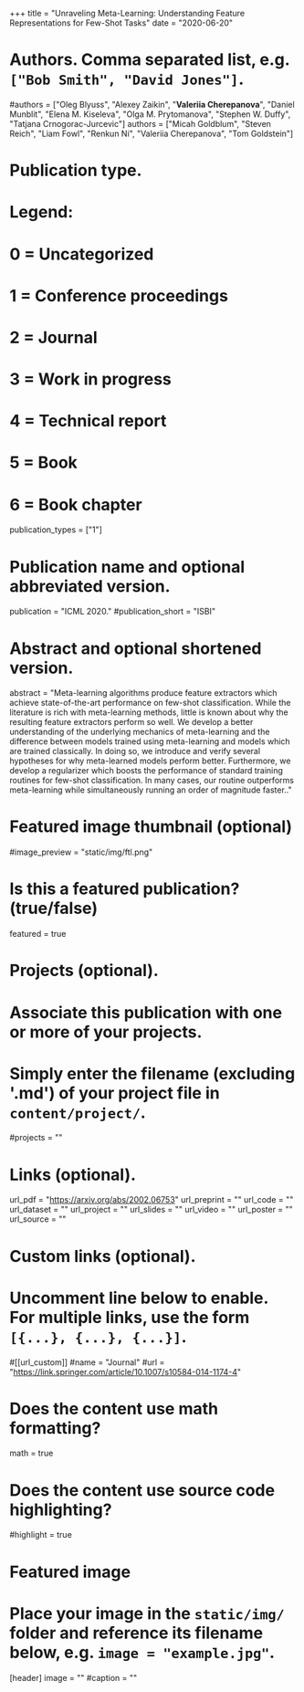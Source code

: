 +++
title = "Unraveling Meta-Learning: Understanding Feature Representations for Few-Shot Tasks"
date = "2020-06-20"

# Authors. Comma separated list, e.g. `["Bob Smith", "David Jones"]`.

#authors = ["Oleg Blyuss", "Alexey Zaikin", "**Valeriia Cherepanova**", "Daniel Munblit", "Elena M. Kiseleva", "Olga M. Prytomanova", "Stephen W. Duffy", "Tatjana Crnogorac-Jurcevic"]
authors = ["Micah Goldblum", "Steven Reich", "Liam Fowl", "Renkun Ni", "Valeriia Cherepanova", "Tom Goldstein"]

# Publication type.
# Legend:
# 0 = Uncategorized
# 1 = Conference proceedings
# 2 = Journal
# 3 = Work in progress
# 4 = Technical report
# 5 = Book
# 6 = Book chapter
publication_types = ["1"]

# Publication name and optional abbreviated version.
publication = "ICML 2020."
#publication_short = "ISBI"

# Abstract and optional shortened version.



abstract = "Meta-learning algorithms produce feature extractors which achieve state-of-the-art performance on few-shot classification. While the literature is rich with meta-learning methods, little is known about why the resulting feature extractors perform so well. We develop a better understanding of the underlying mechanics of meta-learning and the difference between models trained using meta-learning and models which are trained classically. In doing so, we introduce and verify several hypotheses for why meta-learned models perform better. Furthermore, we develop a regularizer which boosts the performance of standard training routines for few-shot classification. In many cases, our routine outperforms meta-learning while simultaneously running an order of magnitude faster.."

# Featured image thumbnail (optional)
#image_preview = "static/img/ftl.png"

# Is this a featured publication? (true/false)
featured = true

# Projects (optional).
#   Associate this publication with one or more of your projects.
#   Simply enter the filename (excluding '.md') of your project file in `content/project/`.
#projects = ""

# Links (optional).
url_pdf = "https://arxiv.org/abs/2002.06753"
url_preprint = ""
url_code = ""
url_dataset = ""
url_project = ""
url_slides = ""
url_video = ""
url_poster = ""
url_source = ""

# Custom links (optional).
#   Uncomment line below to enable. For multiple links, use the form `[{...}, {...}, {...}]`.
#[[url_custom]]
#name = "Journal"
#url = "https://link.springer.com/article/10.1007/s10584-014-1174-4"

# Does the content use math formatting?
math = true

# Does the content use source code highlighting?
#highlight = true
  
# Featured image
# Place your image in the `static/img/` folder and reference its filename below, e.g. `image = "example.jpg"`.
[header]
image = ""
#caption = ""

